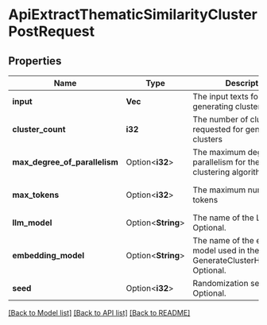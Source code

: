 # ApiExtractThematicSimilarityClusterPostRequest

## Properties

Name | Type | Description | Notes
------------ | ------------- | ------------- | -------------
**input** | **Vec<String>** | The input texts for generating clusters | 
**cluster_count** | **i32** | The number of clusters requested for generating clusters | 
**max_degree_of_parallelism** | Option<**i32**> | The maximum degree of parallelism for the KMeans clustering algorithm | [optional][default to 1]
**max_tokens** | Option<**i32**> | The maximum number of tokens | [optional][default to 10]
**llm_model** | Option<**String**> | The name of the LLM model. Optional. | [optional]
**embedding_model** | Option<**String**> | The name of the embedding model used in the GenerateClusterHttpRequest. Optional. | [optional]
**seed** | Option<**i32**> | Randomization seed. Optional. | [optional]

[[Back to Model list]](../README.md#documentation-for-models) [[Back to API list]](../README.md#documentation-for-api-endpoints) [[Back to README]](../README.md)


